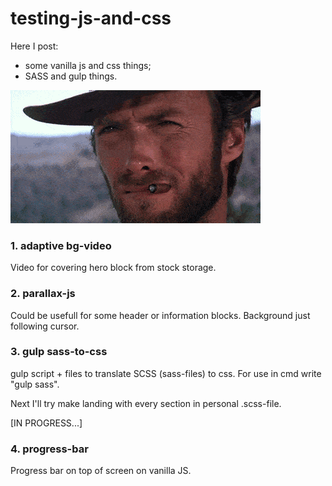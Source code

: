 # testing-js-and-css

Here I post:

+ some vanilla js and css things;
+ SASS and gulp things.

<img src="horoshiyplohoizloi.gif">
<br>

<h3>1. adaptive bg-video</h3>

Video for covering hero block from stock storage.
<br>

<h3>2. parallax-js</h3>

Could be usefull for some header or information blocks. Background just following cursor.
<br>

<h3>3. gulp sass-to-css</h3>

gulp script + files to translate SCSS (sass-files) to css.
For use in cmd write "gulp sass".

Next I'll try make landing with every section in personal .scss-file.

[IN PROGRESS...]

<h3>4. progress-bar </h3>

Progress bar on top of screen on vanilla JS.
